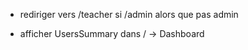 <!-- -   créer une route /admin -->
<!-- -   ajouter un attribut à User : role -->

<!-- -   renvoyer le rôle dans le JWT -->
<!-- -   stocker le rôle côté client -->

-   rediriger vers /teacher si /admin alors que pas admin
<!-- -   créer route getUsersSummary -->
-   afficher UsersSummary dans / -> Dashboard
